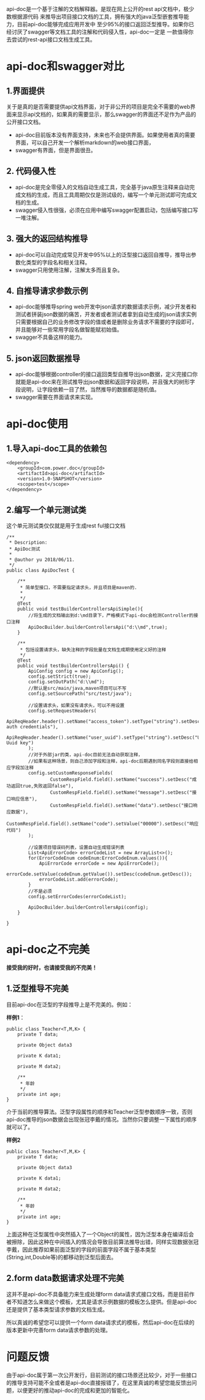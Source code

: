 api-doc是一个基于注解的文档解释器。是现在网上公开的rest api文档中，极少数根据源代码
来推导出项目接口文档的工具，拥有强大的java泛型嵌套推导能力，目前api-doc能够完成应用开发中
至少95%的接口返回泛型推导。如果你已经讨厌了swagger等文档工具的注解和代码侵入性，api-doc一定是
一款值得你去尝试的rest-api接口文档生成工具。

# api-doc和swagger对比
## 1.界面提供
关于是真的是否需要提供api文档界面，对于非公开的项目是完全不需要的web界面来显示api文档的，如果真的需要显示，那么swagger的界面还不足作为产品的公开接口文档。

- api-doc目前版本没有界面支持，未来也不会提供界面。如果使用者真的需要界面，可以自己开发一个解析markdown的web接口界面，
- swagger有界面，但是界面很丑。

## 2. 代码侵入性
- api-doc是完全零侵入的文档自动生成工具，完全基于java原生注释来自动完成文档的生成，而且工具周期仅仅是测试级的，编写一个单元测试即可完成文档的生成。
- swagger侵入性很强，必须在应用中编写swagger配置启动，包括编写接口写一堆注解。
## 3. 强大的返回结构推导
- api-doc可以自动完成常见开发中95%以上的泛型接口返回自推导，推导出参数化类型的字段名和相关注释。
- swagger只用使用注解，注解太多而且复杂。

## 4. 自推导请求参数示例
- api-doc能够推导spring web开发中json请求的数据请求示例，减少开发者和测试者拼装json数据的痛苦，开发者或者测试者拿到自动生成的json请求实例只需要根据自己的业务修改字段的值或者是删除业务请求不需要的字段即可，并且能够对一些常用字段名做智能赋初始值。
- swagger不具备这样的能力。
## 5. json返回数据推导

- api-doc能够根据controller的接口返回类型自推导出json数据，定义完接口你就能是api-doc来在测试推导出json数据和返回字段说明，并且强大的树形字段说明，让字段依赖一目了然，当然推导的数据都是随机值。
- swagger需要在界面请求来实现。

# api-doc使用
## 1.导入api-doc工具的依赖包
```
<dependency>
    <groupId>com.power.doc</groupId>
    <artifactId>api-doc</artifactId>
    <version>1.0-SNAPSHOT</version>
    <scope>test</scope>
</dependency>
```
## 2.编写一个单元测试类

这个单元测试类仅仅就是用于生成rest ful接口文档

```
/**
 * Description:
 * ApiDoc测试
 *
 * @author yu 2018/06/11.
 */
public class ApiDocTest {

    /**
     * 简单型接口，不需要指定请求头，并且项目是maven的.
     *
     */
    @Test
    public void testBuilderControllersApiSimple(){
        //将生成的文档输出到d:\md目录下，严格模式下api-doc会检测Controller的接口注释
        ApiDocBuilder.builderControllersApi("d:\\md",true);
    }

    /**
     * 包括设置请求头，缺失注释的字段批量在文档生成期使用定义好的注释
     */
    @Test
    public void testBuilderControllersApi() {
        ApiConfig config = new ApiConfig();
        config.setStrict(true);
        config.setOutPath("d:\\md");
        //默认是src/main/java,maven项目可以不写
        config.setSourcePath("src/test/java");

        //设置请求头，如果没有请求头，可以不用设置
        config.setRequestHeaders(
                ApiReqHeader.header().setName("access_token").setType("string").setDesc("Basic auth credentials"),
                ApiReqHeader.header().setName("user_uuid").setType("string").setDesc("User Uuid key")
        );
        //对于外部jar的类，api-doc目前无法自动获取注释，
        //如果有这种场景，则自己添加字段和注释，api-doc后期遇到同名字段则直接给相应字段加注释
        config.setCustomResponseFields(
                CustomRespField.field().setName("success").setDesc("成功返回true,失败返回false"),
                CustomRespField.field().setName("message").setDesc("接口响应信息"),
                CustomRespField.field().setName("data").setDesc("接口响应数据"),
                CustomRespField.field().setName("code").setValue("00000").setDesc("响应代码")
        );
        
        //设置项目错误码列表，设置自动生成错误列表
        List<ApiErrorCode> errorCodeList = new ArrayList<>();
        for(ErrorCodeEnum codeEnum:ErrorCodeEnum.values()){
            ApiErrorCode errorCode = new ApiErrorCode();
            errorCode.setValue(codeEnum.getValue()).setDesc(codeEnum.getDesc());
            errorCodeList.add(errorCode);
        }
        //不是必须
        config.setErrorCodes(errorCodeList);

        ApiDocBuilder.builderControllersApi(config);
    }

}
```
# api-doc之不完美

**接受我的好时，也请接受我的不完美！**

## 1.泛型推导不完美

目前api-doc在泛型的字段推导上是不完美的。例如：

**样例1**：
```
public class Teacher<T,M,K> {
    private T data;

    private Object data3
    
    private K data1;

    private M data2;
    
    /**
     * 年龄
     */
    private int age;
}
```
介于当前的推导算法。泛型字段属性的顺序和Teacher泛型参数顺序一致，否则api-doc推导的json数据会出现张冠李戴的情况。当然你只要调整一下属性的顺序就可以了。

**样例2**
```
public class Teacher<T,M,K> {
    private T data;

    private Object data3
    
    private K data1;

    private M data2;
    
    /**
     * 年龄
     */
    private int age;
}
```
上面这种在泛型属性中突然插入了一个Object的属性，因为泛型本身在编译后会被擦除，因此这种在中间插入的情况会导致目前算法推导出错，同样实现数据张冠李戴，因此推荐如果前面泛型的字段的前面字段不属于基本类型(String,int,Double等)的都移动到泛型后面去。


## 2.form data数据请求处理不完美

这并不是api-doc不具备能力来生成处理form data请求式接口文档，而是目前作者不知道怎么来做这个模板，尤其是请求示例数据的模板怎么提供。但是api-doc还是提供了基本类型请求参数的文档生成。

所以真诚的希望您可以提供一个form data请求式的模板，然后api-doc在后续的版本更新中完善form data请求参数的处理。

# 问题反馈
由于api-doc属于第一次公开发行，目前测试的接口场景还比较少，对于一些接口的推导支持可能不全或者是api-doc直接报错了，在这里真诚的希望您能反馈出问题，以便更好的推动api-doc的完成和更加的智能化。

